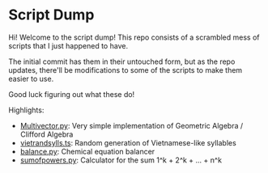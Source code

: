 # Script Dump

Hi! Welcome to the script dump!
This repo consists of a scrambled mess of scripts that I just happened to have.

The initial commit has them in their untouched form, but as the repo updates, there'll be modifications to some of the scripts to make them easier to use.

Good luck figuring out what these do!

Highlights:

* [Multivector.py](/Multivector.py): Very simple implementation of Geometric Algebra / Clifford Algebra
* [vietrandsylls.ts](/vietrandsylls.ts): Random generation of Vietnamese-like syllables
* [balance.py](/balance.py): Chemical equation balancer
* [sumofpowers.py](/sumofpowers.py): Calculator for the sum 1^k + 2^k + ... + n^k
